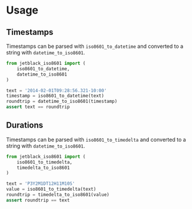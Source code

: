 # Usage

## Timestamps

Timestamps can be parsed with `iso8601_to_datetime` and
converted to a string with `datetime_to_iso8601`.

```python
from jetblack_iso8601 import (
    iso8601_to_datetime,
    datetime_to_iso8601
)

text = '2014-02-01T09:28:56.321-10:00'
timestamp = iso8601_to_datetime(text)
roundtrip = datetime_to_iso8601(timestamp)
assert text == roundtrip
```

## Durations

Timestamps can be parsed with `iso8601_to_timedelta` and
converted to a string with `datetime_to_iso8601`.


```python
from jetblack_iso8601 import (
    iso8601_to_timedelta,
    timedelta_to_iso8601
)

text = 'P3Y2M1DT12H11M10S'
value = iso8601_to_timedelta(text)
roundtrip = timedelta_to_iso8601(value)
assert roundtrip == text
```
